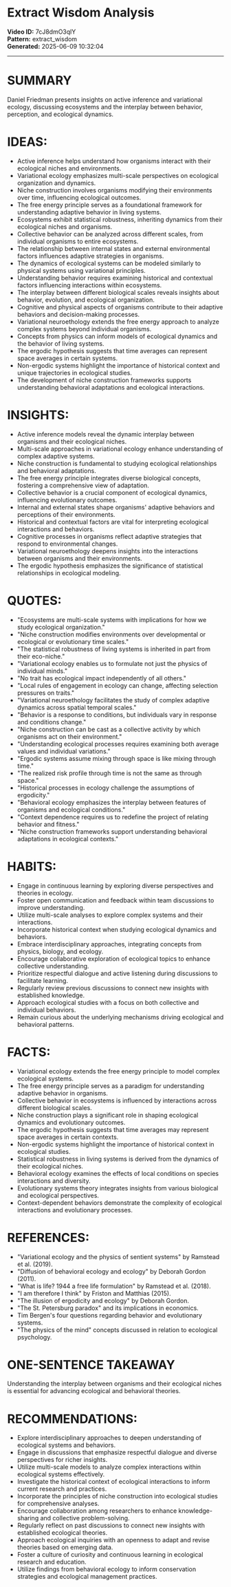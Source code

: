 # Extract Wisdom Analysis

**Video ID:** 7cJ8dmO3qlY  
**Pattern:** extract_wisdom  
**Generated:** 2025-06-09 10:32:04  

---

# SUMMARY
Daniel Friedman presents insights on active inference and variational ecology, discussing ecosystems and the interplay between behavior, perception, and ecological dynamics.

# IDEAS:
- Active inference helps understand how organisms interact with their ecological niches and environments.
- Variational ecology emphasizes multi-scale perspectives on ecological organization and dynamics.
- Niche construction involves organisms modifying their environments over time, influencing ecological outcomes.
- The free energy principle serves as a foundational framework for understanding adaptive behavior in living systems.
- Ecosystems exhibit statistical robustness, inheriting dynamics from their ecological niches and organisms.
- Collective behavior can be analyzed across different scales, from individual organisms to entire ecosystems.
- The relationship between internal states and external environmental factors influences adaptive strategies in organisms.
- The dynamics of ecological systems can be modeled similarly to physical systems using variational principles.
- Understanding behavior requires examining historical and contextual factors influencing interactions within ecosystems.
- The interplay between different biological scales reveals insights about behavior, evolution, and ecological organization.
- Cognitive and physical aspects of organisms contribute to their adaptive behaviors and decision-making processes.
- Variational neuroethology extends the free energy approach to analyze complex systems beyond individual organisms.
- Concepts from physics can inform models of ecological dynamics and the behavior of living systems.
- The ergodic hypothesis suggests that time averages can represent space averages in certain systems.
- Non-ergodic systems highlight the importance of historical context and unique trajectories in ecological studies.
- The development of niche construction frameworks supports understanding behavioral adaptations and ecological interactions.

# INSIGHTS:
- Active inference models reveal the dynamic interplay between organisms and their ecological niches.
- Multi-scale approaches in variational ecology enhance understanding of complex adaptive systems.
- Niche construction is fundamental to studying ecological relationships and behavioral adaptations.
- The free energy principle integrates diverse biological concepts, fostering a comprehensive view of adaptation.
- Collective behavior is a crucial component of ecological dynamics, influencing evolutionary outcomes.
- Internal and external states shape organisms' adaptive behaviors and perceptions of their environments.
- Historical and contextual factors are vital for interpreting ecological interactions and behaviors.
- Cognitive processes in organisms reflect adaptive strategies that respond to environmental changes.
- Variational neuroethology deepens insights into the interactions between organisms and their environments.
- The ergodic hypothesis emphasizes the significance of statistical relationships in ecological modeling.

# QUOTES:
- "Ecosystems are multi-scale systems with implications for how we study ecological organization."
- "Niche construction modifies environments over developmental or ecological or evolutionary time scales."
- "The statistical robustness of living systems is inherited in part from their eco-niche."
- "Variational ecology enables us to formulate not just the physics of individual minds."
- "No trait has ecological impact independently of all others."
- "Local rules of engagement in ecology can change, affecting selection pressures on traits."
- "Variational neuroethology facilitates the study of complex adaptive dynamics across spatial temporal scales."
- "Behavior is a response to conditions, but individuals vary in response and conditions change."
- "Niche construction can be cast as a collective activity by which organisms act on their environment."
- "Understanding ecological processes requires examining both average values and individual variations."
- "Ergodic systems assume mixing through space is like mixing through time."
- "The realized risk profile through time is not the same as through space."
- "Historical processes in ecology challenge the assumptions of ergodicity."
- "Behavioral ecology emphasizes the interplay between features of organisms and ecological conditions."
- "Context dependence requires us to redefine the project of relating behavior and fitness."
- "Niche construction frameworks support understanding behavioral adaptations in ecological contexts."

# HABITS:
- Engage in continuous learning by exploring diverse perspectives and theories in ecology.
- Foster open communication and feedback within team discussions to improve understanding.
- Utilize multi-scale analyses to explore complex systems and their interactions.
- Incorporate historical context when studying ecological dynamics and behaviors.
- Embrace interdisciplinary approaches, integrating concepts from physics, biology, and ecology.
- Encourage collaborative exploration of ecological topics to enhance collective understanding.
- Prioritize respectful dialogue and active listening during discussions to facilitate learning.
- Regularly review previous discussions to connect new insights with established knowledge.
- Approach ecological studies with a focus on both collective and individual behaviors.
- Remain curious about the underlying mechanisms driving ecological and behavioral patterns.

# FACTS:
- Variational ecology extends the free energy principle to model complex ecological systems.
- The free energy principle serves as a paradigm for understanding adaptive behavior in organisms.
- Collective behavior in ecosystems is influenced by interactions across different biological scales.
- Niche construction plays a significant role in shaping ecological dynamics and evolutionary outcomes.
- The ergodic hypothesis suggests that time averages may represent space averages in certain contexts.
- Non-ergodic systems highlight the importance of historical context in ecological studies.
- Statistical robustness in living systems is derived from the dynamics of their ecological niches.
- Behavioral ecology examines the effects of local conditions on species interactions and diversity.
- Evolutionary systems theory integrates insights from various biological and ecological perspectives.
- Context-dependent behaviors demonstrate the complexity of ecological interactions and evolutionary processes.

# REFERENCES:
- "Variational ecology and the physics of sentient systems" by Ramstead et al. (2019).
- "Diffusion of behavioral ecology and ecology" by Deborah Gordon (2011).
- "What is life? 1944 a free life formulation" by Ramstead et al. (2018).
- "I am therefore I think" by Friston and Matthias (2015).
- "The illusion of ergodicity and ecology" by Deborah Gordon.
- "The St. Petersburg paradox" and its implications in economics.
- Tim Bergen's four questions regarding behavior and evolutionary systems.
- "The physics of the mind" concepts discussed in relation to ecological psychology.

# ONE-SENTENCE TAKEAWAY
Understanding the interplay between organisms and their ecological niches is essential for advancing ecological and behavioral theories.

# RECOMMENDATIONS:
- Explore interdisciplinary approaches to deepen understanding of ecological systems and behaviors.
- Engage in discussions that emphasize respectful dialogue and diverse perspectives for richer insights.
- Utilize multi-scale models to analyze complex interactions within ecological systems effectively.
- Investigate the historical context of ecological interactions to inform current research and practices.
- Incorporate the principles of niche construction into ecological studies for comprehensive analyses.
- Encourage collaboration among researchers to enhance knowledge-sharing and collective problem-solving.
- Regularly reflect on past discussions to connect new insights with established ecological theories.
- Approach ecological inquiries with an openness to adapt and revise theories based on emerging data.
- Foster a culture of curiosity and continuous learning in ecological research and education.
- Utilize findings from behavioral ecology to inform conservation strategies and ecological management practices.